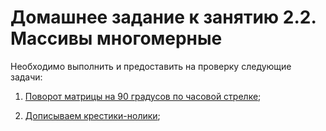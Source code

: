 Домашнее задание к занятию 2.2. Массивы многомерные
==

Необходимо выполнить и предоставить на проверку следующие задачи:

1. [Поворот матрицы на 90 градусов по часовой стрелке](2.2.1);



2. [Дописываем крестики-нолики](2.2.2);

